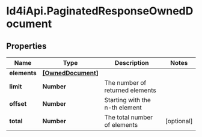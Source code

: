 # Id4iApi.PaginatedResponseOwnedDocument

## Properties
Name | Type | Description | Notes
------------ | ------------- | ------------- | -------------
**elements** | [**[OwnedDocument]**](OwnedDocument.md) |  | 
**limit** | **Number** | The number of returned elements | 
**offset** | **Number** | Starting with the n-th element | 
**total** | **Number** | The total number of elements | [optional] 


